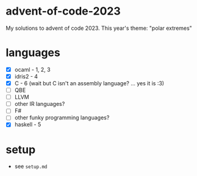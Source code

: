 # advent-of-code-2023
My solutions to advent of code 2023. This year's theme: "polar extremes"

# languages
- [x] ocaml - 1, 2, 3
- [x] idris2 - 4
- [x] C - 6 (wait but C isn't an assembly language? ... yes it is :3)
- [ ] QBE
- [ ] LLVM
- [ ] other IR languages?
- [ ] F#
- [ ] other funky programming languages?
- [x] haskell - 5

# setup
- see `setup.md`
